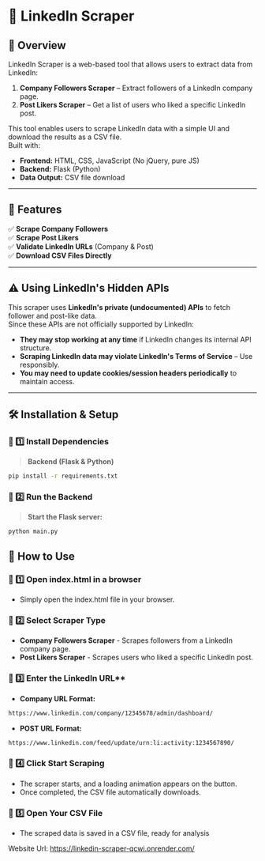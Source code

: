 # 🚀 LinkedIn Scraper

## 📌 Overview

LinkedIn Scraper is a web-based tool that allows users to extract data from LinkedIn:

1. **Company Followers Scraper** – Extract followers of a LinkedIn company page.
2. **Post Likers Scraper** – Get a list of users who liked a specific LinkedIn post.

This tool enables users to scrape LinkedIn data with a simple UI and download the results as a CSV file.  
Built with:

- **Frontend:** HTML, CSS, JavaScript (No jQuery, pure JS)
- **Backend:** Flask (Python)
- **Data Output:** CSV file download

---

## 🔧 Features

✅ **Scrape Company Followers**  
✅ **Scrape Post Likers**  
✅ **Validate LinkedIn URLs** (Company & Post)  
✅ **Download CSV Files Directly**

---

## ⚠️ **Using LinkedIn's Hidden APIs**

This scraper uses **LinkedIn's private (undocumented) APIs** to fetch follower and post-like data.  
Since these APIs are not officially supported by LinkedIn:

- **They may stop working at any time** if LinkedIn changes its internal API structure.
- **Scraping LinkedIn data may violate LinkedIn's Terms of Service** – Use responsibly.
- **You may need to update cookies/session headers periodically** to maintain access.

---

## 🛠️ Installation & Setup

### **🔹 1️⃣ Install Dependencies**

> **Backend (Flask & Python)**

```bash
pip install -r requirements.txt
```

### **🔹 2️⃣ Run the Backend**

> **Start the Flask server:**

```bash
python main.py
```

## 🚀 How to Use

### **🔹 1️⃣ Open index.html in a browser**

- Simply open the index.html file in your browser.

### **🔹 2️⃣ Select Scraper Type**

- **Company Followers Scraper** - Scrapes followers from a LinkedIn company page.
- **Post Likers Scraper** - Scrapes users who liked a specific LinkedIn post.

### 🔹 3️⃣ Enter the LinkedIn URL\*\*

- **Company URL Format:**

```bash
https://www.linkedin.com/company/12345678/admin/dashboard/
```

- **POST URL Format:**

```bash
https://www.linkedin.com/feed/update/urn:li:activity:1234567890/
```

### **🔹 4️⃣ Click Start Scraping**

- The scraper starts, and a loading animation appears on the button.
- Once completed, the CSV file automatically downloads.

### **🔹 5️⃣ Open Your CSV File**

- The scraped data is saved in a CSV file, ready for analysis

Website Url: https://linkedin-scraper-qcwi.onrender.com/
